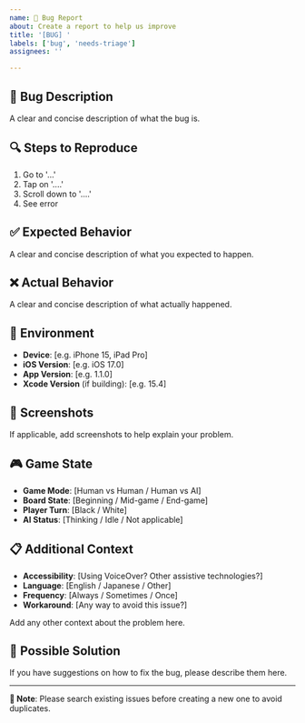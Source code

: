 ```yaml
---
name: 🐛 Bug Report
about: Create a report to help us improve
title: '[BUG] '
labels: ['bug', 'needs-triage']
assignees: ''

---
```


## 🐛 Bug Description

A clear and concise description of what the bug is.

## 🔍 Steps to Reproduce

1. Go to '...'
2. Tap on '....'
3. Scroll down to '....'
4. See error

## ✅ Expected Behavior

A clear and concise description of what you expected to happen.

## ❌ Actual Behavior

A clear and concise description of what actually happened.

## 📱 Environment

- **Device**: [e.g. iPhone 15, iPad Pro]
- **iOS Version**: [e.g. iOS 17.0]
- **App Version**: [e.g. 1.1.0]
- **Xcode Version** (if building): [e.g. 15.4]

## 📸 Screenshots

If applicable, add screenshots to help explain your problem.

## 🎮 Game State

- **Game Mode**: [Human vs Human / Human vs AI]
- **Board State**: [Beginning / Mid-game / End-game]
- **Player Turn**: [Black / White]
- **AI Status**: [Thinking / Idle / Not applicable]

## 📋 Additional Context

- **Accessibility**: [Using VoiceOver? Other assistive technologies?]
- **Language**: [English / Japanese / Other]
- **Frequency**: [Always / Sometimes / Once]
- **Workaround**: [Any way to avoid this issue?]

Add any other context about the problem here.

## 🔧 Possible Solution

If you have suggestions on how to fix the bug, please describe them here.

---

**📝 Note**: Please search existing issues before creating a new one to avoid duplicates.